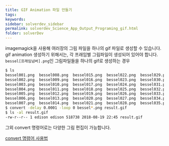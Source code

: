 ```yaml
---
title: GIF Animation 파일 만들기
tags: 
keywords:
sidebar: solverdev_sidebar
permalink: solverdev_Science_App_Output_Programing_gif.html
folder: solverDev
---
```


imagemagick을 사용해 여러장의 그림 파일을 하나의 gif 파일로 생성할 수 있습니다. gif animation 생성하기 위해서는, 각 프래임별 그림파일이 생성되어 있어야 합니다. ```bessel[프래임넘버].png```인 그림파일들을 하나의 gif로 생성하는 경우


```bash
$ ls
bessel001.png  bessel008.png  bessel015.png  bessel022.png  bessel029.png  bessel036.png  bessel043.png  bessel050.png
bessel002.png  bessel009.png  bessel016.png  bessel023.png  bessel030.png  bessel037.png  bessel044.png
bessel003.png  bessel010.png  bessel017.png  bessel024.png  bessel031.png  bessel038.png  bessel045.png
bessel004.png  bessel011.png  bessel018.png  bessel025.png  bessel032.png  bessel039.png  bessel046.png
bessel005.png  bessel012.png  bessel019.png  bessel026.png  bessel033.png  bessel040.png  bessel047.png
bessel006.png  bessel013.png  bessel020.png  bessel027.png  bessel034.png  bessel041.png  bessel048.png
bessel007.png  bessel014.png  bessel021.png  bessel028.png  bessel035.png  bessel042.png  bessel049.png
$ convert -delay 0.0001 -loop 0 bessel*.png result.gif
$ ls -al result.gif
-rw-r--r-- 1 edison edison 518738 2018-08-19 22:45 result.gif
```


그외 convert 명령어로는 다양한 그림 편집이 가능합니다.

[convert 명령어 사용법](http://www.albumbang.com/board/board_view.jsp?board_name=free&no=57)
